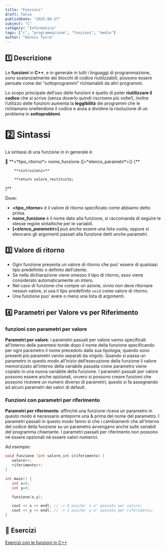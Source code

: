 ```yaml
---
title: "Funzioni"
draft: false
publishDate: "2025-08-27"
subject: "C"
category: "Informatica"
tags: ["c", "programmazione", "funzioni", "medio"]
author: "Dennis Turco"
---
```


## 1️⃣ Descrizione

Le **funzioni** in **C++**, e in generale in tutti i linguaggi di programmazione, sono sostanzialmente dei blocchi di codice riutilizzabili; possono essere pensate come dei “sottoprogrammi” richiamabili da altri programmi.

Lo scopo principale dell’uso delle funzioni è quello di poter **riutilizzare il codice** che si scrive (senza doverlo quindi riscrivere più volte!), inoltre l’utilizzo delle funzioni aumenta la **leggibilità** dei programmi che le richiamano snellendone il codice e aiuta a dividere la risoluzione di un problema in **sottoproblemi**.

# 2️⃣ Sintassi

La sintassi di una funzione in in generale è:

<aside>
📎 **<*tipo_ritorno*> nome_funzione ([<*elenco_parametri*>]) {**

        **<istruzioni>**

        **return valore_restituito;
}**

</aside>

Dove:

- **<*tipo_ritorno*>** è il valore di ritorno specificato come abbiamo detto prima.
- **nome_funzione** è il nome dato alla funzione, si raccomanda di seguire le stesse regole sintattiche per le variabili.
- **[<*elenco_parametri*>]** può anche essere una lista vuota, oppure si elencano gli argomenti passati alla funzione detti anche parametri.

## 3️⃣ Valore di ritorno

- Ogni funzione presenta un valore di ritorno che puo’ essere di qualsiasi tipo predefinito o definito dell’utente.
- Se nella dichiarazione viene omesso il tipo di ritorno, esso viene considerato automaticamente un intero.
- Nel caso di funzione che compie un azione, ovvio non deve ritornare nessun valore, si usa il tipo predefinito `void` come valore di ritorno.
- Una funzione puo’ avere o meno una lista di argomenti.

## 4️⃣ Parametri per Valore vs per Riferimento

### funzioni con parametri per valore

**Parametri per valore**: i parametri passati per valore vanno specificati all’interno delle parentesi tonde dopo il nome della funzione specificando per ogni parametro il nome preceduto dalla sua tipologia; quando sono presenti più parametri vanno separati da virgolo. Quando si passa un parametro in questo modo all’inizio dell’esecuzione della funzione il valore memorizzato all’interno della variabile passata come parametro viene copiato in una nuova variabile della funzione. I parametri passati per valore possono essere anche opzionali, ovvero si possono creare funzioni che possono ricevere un numero diverso di parametri; questo si fa assegnando ad alcuni parametri dei valori di default.

### Funzioni con parametri per riferimento

**Parametri per riferimento**: affinché una funzione riceva un parametro in questo modo è necessario anteporre una & prima del nome del parametro. I parametri passati in questo modo fanno sì che i cambiamenti che all’interno del codice della funzione su un parametro avvengano anche sulle variabili del programma chiamante. I parametri passati per riferimento non possono né essere opzionali né essere valori numerici.

*Ad esempio:*

```cpp
void funzione (int valore,int &riferimento) {
   valore++;
   riferimento++;
}

int main() {
   int x=0;
   int y=0;

   funzione(x,y);

   cout << x << endl; // -> 0 poiche' x e' passato per valore;
   cout << y << endl; // -> 1 poiche' y e' passato per riferimento;
}
```

## 📑 Esercizi

[Esercizi con le funzioni in C++](https://ticoprof.wordpress.com/2020/09/24/esercizi-con-le-funzioni-in-cpp/)
